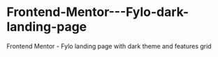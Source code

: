 # Frontend-Mentor---Fylo-dark-landing-page
Frontend Mentor - Fylo landing page with dark theme and features grid
